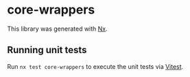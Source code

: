 # core-wrappers

This library was generated with [Nx](https://nx.dev).

## Running unit tests

Run `nx test core-wrappers` to execute the unit tests via [Vitest](https://vitest.dev/).
